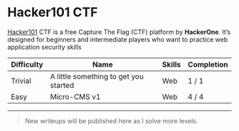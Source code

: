 # Hacker101 CTF 
[Hacker101](https://ctf.hacker101.com/) CTF is a free Capture The Flag (CTF) platform by **HackerOne**. It’s designed for beginners and intermediate players who want to practice web application security skills

| Difficulty | Name              | Skills               | Completion |
|------------|-------------------|----------------------|------------|
| Trivial       | A little something to get you started    | Web           | 1 / 1         |
| Easy     | Micro-CMS v1   | Web | 4 / 4         |
---
> New writeups will be published here as I solve more levels.
